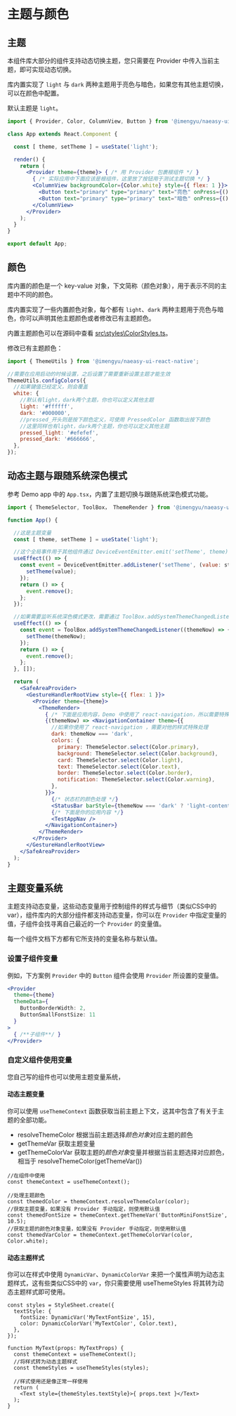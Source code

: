 # 主题与颜色

## 主题

本组件库大部分的组件支持动态切换主题，您只需要在 Provider 中传入当前主题，即可实现动态切换。

库内置实现了 `light` 与 `dark` 两种主题用于亮色与暗色，如果您有其他主题切换，可以在颜色中配置。

默认主题是 `light`。

```jsx
import { Provider, Color, ColumnView, Button } from '@imengyu/naeasy-ui-react-native';

class App extends React.Component {

  const [ theme, setTheme ] = useState('light');

  render() {
    return (
      <Provider theme={theme}> { /* 用 Provider 包裹根组件 */ }
        { /* 实际应用中下面应该是根组件，这里放了按钮用于测试主题切换 */ }
        <ColumnView backgroundColor={Color.white} style={{ flex: 1 }}>
          <Button text="primary" type="primary" text="亮色" onPress={()=>setTheme('light')} />
          <Button text="primary" type="primary" text="暗色" onPress={()=>setTheme('dark')} />
        </ColumnView>
      </Provider>
    );
  }
}

export default App;

```

## 颜色

库内置的颜色是一个 key-value 对象，下文简称（颜色对象），用于表示不同的主题中不同的颜色。

库内置实现了一些内置颜色对象，每个都有 `light`、`dark` 两种主题用于亮色与暗色，你可以声明其他主题颜色或者修改已有主题颜色。

内置主题颜色可以在源码中查看 [src\styles\ColorStyles.ts](src/styles/ColorStyles.ts)。

修改已有主题颜色：

```js
import { ThemeUtils } from '@imengyu/naeasy-ui-react-native';

//需要在应用启动的时候设置，之后设置了需要重新设置主题才能生效
ThemeUtils.configColors({
  //如果键值已经定义，则会覆盖
  white: {
    //默认有light，dark两个主题，你也可以定义其他主题
    light: '#ffffff',
    dark: '#000000',
    //pressed_开头则是按下颜色定义，可使用 PressedColor 函数取出按下颜色
    //这里同样也有light，dark两个主题，你也可以定义其他主题
    pressed_light: '#efefef',
    pressed_dark: '#666666',
  },
});

```

## 动态主题与跟随系统深色模式

参考 Demo app 中的 `App.tsx`，内置了主题切换与跟随系统深色模式功能。

```jsx
import { ThemeSelector, ToolBox， ThemeRender } from '@imengyu/naeasy-ui-react-native';

function App() {

  //这是主题变量
  const [ theme, setTheme ] = useState('light');

  //这个全局事件用于其他组件通过 DeviceEventEmitter.emit('setTheme', theme); 手动更改主题
  useEffect(() => {
    const event = DeviceEventEmitter.addListener('setTheme', (value: string) => {
      setTheme(value);
    });
    return () => {
      event.remove();
    };
  });

  //如果需要监听系统深色模式更改，需要通过 ToolBox.addSystemThemeChangedListener 监听事件
  useEffect(() => {
    const event = ToolBox.addSystemThemeChangedListener((themeNow) => {
      setTheme(themeNow);
    });
    return () => {
      event.remove();
    };
  }, []);

  return (
    <SafeAreaProvider>
      <GestureHandlerRootView style={{ flex: 1 }}>
        <Provider theme={theme}>
          <ThemeRender>
            { /* 下面是应用内容，Demo 中使用了 react-navigation，所以需要特殊处理 */ }
            {(themeNow) => <NavigationContainer theme={{
              //如果你使用了 react-navigation ，需要对他的样式特殊处理
              dark: themeNow === 'dark',
              colors: {
                primary: ThemeSelector.select(Color.primary),
                background: ThemeSelector.select(Color.background),
                card: ThemeSelector.select(Color.light),
                text: ThemeSelector.select(Color.text),
                border: ThemeSelector.select(Color.border),
                notification: ThemeSelector.select(Color.warning),
              },
            }}>
              {/* 状态栏的颜色处理 */}
              <StatusBar barStyle={themeNow === 'dark' ? 'light-content' : 'dark-content'} />
              {/* 下面是你的应用内容 */}
              <TestAppNav />
            </NavigationContainer>}
          </ThemeRender>
        </Provider>
      </GestureHandlerRootView>
    </SafeAreaProvider>
  );
}
```

## 主题变量系统

主题支持动态变量，这些动态变量用于控制组件的样式与细节（类似CSS中的var），组件库内的大部分组件都支持动态变量，你可以在 `Provider` 中指定变量的值，子组件会找寻离自己最近的一个 `Provider` 的变量值。

每一个组件文档下方都有它所支持的变量名称与默认值。

### 设置子组件变量

例如，下方案例 `Provider` 中的 `Button` 组件会使用 `Provider` 所设置的变量值。

```jsx
<Provider 
  theme={theme}
  themeData={
    ButtonBorderWidth: 2,
    ButtonSmallFonstSize: 11
  }
>
  { /**子组件**/ }
</Provider>
```

### 自定义组件使用变量

您自己写的组件也可以使用主题变量系统，

#### 动态主题变量

你可以使用 `useThemeContext` 函数获取当前主题上下文，这其中包含了有关于主题的全部功能。

* resolveThemeColor 根据当前主题选择*颜色对象*对应主题的颜色
* getThemeVar 获取主题变量
* getThemeColorVar 获取主题的*颜色对象*变量并根据当前主题选择对应颜色，相当于 resolveThemeColor(getThemeVar())

```tsx
//在组件中使用
const themeContext = useThemeContext();

//处理主题颜色
const themedColor = themeContext.resolveThemeColor(color);
//获取主题变量，如果没有 Provider 手动指定，则使用默认值
const themedFontSize = themeContext.getThemeVar('ButtonMiniFonstSize', 10.5);
//获取主题的颜色对象变量，如果没有 Provider 手动指定，则使用默认值
const themedVarColor = themeContext.getThemeColorVar(color, Color.white);

```

#### 动态主题样式

你可以在样式中使用 `DynamicVar`、`DynamicColorVar` 来把一个属性声明为动态主题样式，这有些类似CSS中的 `var`，你只需要使用 useThemeStyles 将其转为动态主题样式即可使用。

```tsx
const styles = StyleSheet.create({
  textStyle: {
    fontSize: DynamicVar('MyTextFontSize', 15),
    color: DynamicColorVar('MyTextColor', Color.text),
  },
});

function MyText(props: MyTextProps) {
  const themeContext = useThemeContext();
  //将样式转为动态主题样式
  const themeStyles = useThemeStyles(styles);

  //样式使用还是像正常一样使用
  return (
    <Text style={themeStyles.textStyle}>{ props.text }</Text>
  );
}

```
